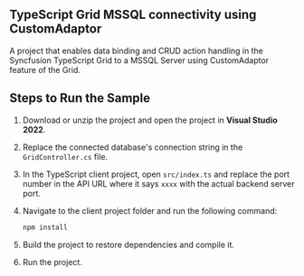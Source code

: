 ## TypeScript Grid MSSQL connectivity using CustomAdaptor

A project that enables data binding and CRUD action handling in the Syncfusion TypeScript Grid to a MSSQL Server using CustomAdaptor feature of the Grid.

## Steps to Run the Sample

1. Download or unzip the project and open the project in **Visual Studio 2022**.

2. Replace the connected database's connection string in the `GridController.cs` file.

3. In the TypeScript client project, open `src/index.ts` and replace the port number in the API URL where it says `xxxx` with the actual backend server port.

4. Navigate to the client project folder and run the following command:

   ```bash
   npm install
   ```
5. Build the project to restore dependencies and compile it.

6. Run the project.